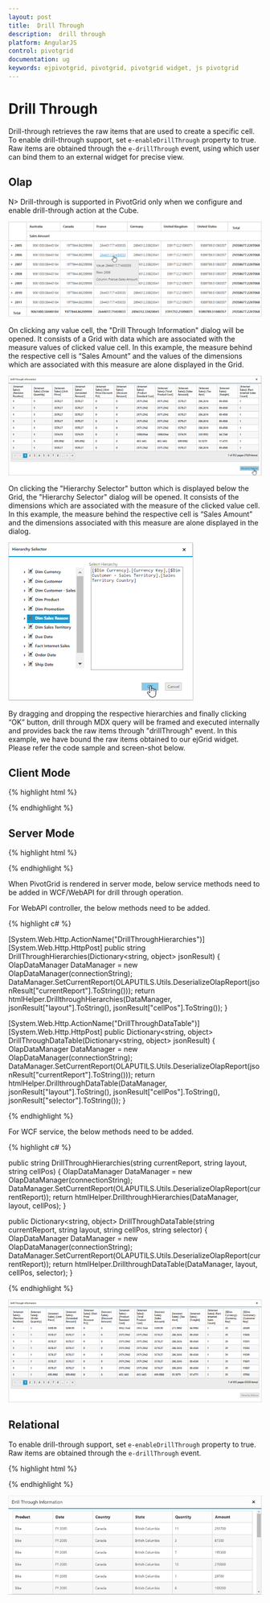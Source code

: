 ```yaml
---
layout: post
title:  Drill Through
description:  drill through
platform: AngularJS
control: pivotgrid
documentation: ug
keywords: ejpivotgrid, pivotgrid, pivotgrid widget, js pivotgrid 
---
```


# Drill Through

Drill-through retrieves the raw items that are used to create a specific cell. To enable drill-through support, set `e-enableDrillThrough` property to true. Raw items are obtained through the `e-drillThrough` event, using which user can bind them to an external widget for precise view. 

## Olap

N> Drill-through is supported in PivotGrid only when we configure and enable drill-through action at the Cube. 

![](DrillThrough_images/pivotgrid.png)

On clicking any value cell, the "Drill Through Information" dialog will be opened.  It consists of a Grid with data which are associated with the measure values of clicked value cell. In this example, the measure behind the respective cell is “Sales Amount” and the values of the dimensions which are associated with this measure are alone displayed in the Grid. 

![](DrillThrough_images/DrillThroughData.png)

On clicking the "Hierarchy Selector" button which is displayed below the Grid, the "Hierarchy Selector" dialog will be opened. It consists of the dimensions which are associated with the measure of the clicked value cell. In this example, the measure behind the respective cell is “Sales Amount” and the dimensions associated with this measure are alone displayed in the dialog.   

![](DrillThrough_images/hierarchy_selector.png)

By dragging and dropping the respective hierarchies and finally clicking “OK” button, drill through MDX query will be framed and executed internally and provides back the raw items through "drillThrough" event. In this example, we have bound the raw items obtained to our ejGrid widget. Please refer the code sample and screen-shot below.

## Client Mode

{% highlight html %}

<div ng-controller="PivotGridCtrl">
    <div id="PivotGrid1" ej-pivotgrid e-datasource="datasource" e-enableDrillThrough="true" e-drillThrough="drilledData" />
</div>
<script>
    angular.module("PivotGridApp",["ejangular"]).controller('PivotGridCtrl', function ($scope) {
        $scope.dataSource = {
            ///...
        };
        $scope.datasource = $scope.dataSource;
        $scope.drilledData = function (args) {
            $(".e-dialog, .e-clientDialog, .e-tableDlg").remove();
            gridData = JSON.parse(args.data);
            var dialogContent = ej.buildTag("div#" + this._id + "_tableDlg.e-tableDlg", $("<div id=\"Grid1\"></div>"))[0].outerHTML;
            var dialogFooter = ej.buildTag("div", ej.buildTag("button#btnOK.e-dialogBtnOK", "Hierarchy Selector")[0].outerHTML, { "float": "right", "margin": "-5px 0 6px" })[0].outerHTML
            ejDialog = ej.buildTag("div#clientDialog.e-clientDialog", dialogContent + dialogFooter, { "opacity": "1" }).attr("title", "Drill Through Information")[0].outerHTML;
            $(ejDialog).appendTo("#" + this._id);
            $("#btnOK").ejButton().css({ margin: "30px 0 20px 0" });
            $("#Grid1").ejGrid({
                dataSource: gridData,
                allowPaging: true,
                allowTextWrap: true,
                pageSettings: { pageSize: 8 }
            });
            this.element.find(".e-clientDialog").ejDialog({ width: "70%", content: "#" + this._id, enableResize: false, close: ej.proxy(ej.Pivot.closePreventPanel, this) });
            var pivotGrid = $("#" + this._id).data("ejPivotGrid");
            $("#btnOK").click(function () {
                ej.Pivot.createHierarchySelector(pivotGrid);
            });
        };
    })
</script>

{% endhighlight %}

## Server Mode

{% highlight html %}

<div ng-controller="PivotGridCtrl">
    <div id="PivotGrid1" ej-pivotgrid e-url="url" e-enableDrillThrough="true" e-drillThrough="drilledData" />
</div>
<script>
    angular.module("PivotGridApp",["ejangular"]).controller('PivotGridCtrl', function ($scope) {
        $scope.url = "/Olap";
        $scope.drilledData = function (args) {
            $(".e-dialog, .e-clientDialog, .e-tableDlg").remove();
            gridData = JSON.parse(args.data.d[1].Value);
            var dialogContent = ej.buildTag("div#" + this._id + "_tableDlg.e-tableDlg", $("<div id=\"Grid1\"></div>"))[0].outerHTML;
            var dialogFooter = ej.buildTag("div", ej.buildTag("button#btnOK.e-dialogBtnOK", "Hierarchy Selector")[0].outerHTML, { "float": "right", "margin": "-5px 0 6px" })[0].outerHTML
            ejDialog = ej.buildTag("div#clientDialog.e-clientDialog", dialogContent + dialogFooter, { "opacity": "1" }).attr("title", "Drill Through Information")[0].outerHTML;
            $(ejDialog).appendTo("#" + this._id);
            $("#btnOK").ejButton().css({ margin: "30px 0 20px 0" });
            $("#Grid1").ejGrid({
                dataSource: gridData,
                allowPaging: true,
                allowTextWrap: true,
                pageSettings: { pageSize: 8 }
            });
            this.element.find(".e-clientDialog").ejDialog({ width: "70%", content: "#" + this._id, enableResize: false, close: ej.proxy(ej.Pivot.closePreventPanel, this) });
            var pivotGrid = this;
            $("#btnOK").click(function () {
                $(".e-dialog, .e-clientDialog, .e-tableDlg").remove();
                if (pivotGrid.model.operationalMode == ej.PivotGrid.OperationalMode.ServerMode) {
                    pivotGrid._waitingPopup.show()
                    pivotGrid.doAjaxPost("POST", pivotGrid.model.url + "/" + pivotGrid.model.serviceMethodSettings.drillThroughHierarchies, JSON.stringify({ "currentReport": JSON.parse(pivotGrid.getOlapReport()).Report, "layout": pivotGrid.model.layout, "cellPos": "", "customObject": JSON.stringify(pivotGrid.model.customObject) }), function (args) {
                        ej.Pivot.createHierarchySelector(pivotGrid, args);
                    })
                }
            });
        };
    })
</script>

{% endhighlight %}

When PivotGrid is rendered in server mode, below service methods need to be added in WCF/WebAPI for drill through operation.

For WebAPI controller, the below methods need to be added.

{% highlight c# %}

[System.Web.Http.ActionName("DrillThroughHierarchies")]
[System.Web.Http.HttpPost]
public string DrillThroughHierarchies(Dictionary<string, object> jsonResult)
{
    OlapDataManager DataManager = new OlapDataManager(connectionString);              
    DataManager.SetCurrentReport(OLAPUTILS.Utils.DeserializeOlapReport(jsonResult["currentReport"].ToString()));
    return htmlHelper.DrillthroughHierarchies(DataManager, jsonResult["layout"].ToString(), jsonResult["cellPos"].ToString());
}

[System.Web.Http.ActionName("DrillThroughDataTable")]
[System.Web.Http.HttpPost]
public Dictionary<string, object> DrillThroughDataTable(Dictionary<string, object> jsonResult)
{
    OlapDataManager DataManager = new OlapDataManager(connectionString);
    DataManager.SetCurrentReport(OLAPUTILS.Utils.DeserializeOlapReport(jsonResult["currentReport"].ToString()));
    return htmlHelper.DrillthroughDataTable(DataManager, jsonResult["layout"].ToString(), jsonResult["cellPos"].ToString(), jsonResult["selector"].ToString());
}  

{% endhighlight %}

For WCF service, the below methods need to be added. 

{% highlight c# %}

public string DrillThroughHierarchies(string currentReport, string layout, string cellPos)
{
    OlapDataManager DataManager = new OlapDataManager(connectionString);
    DataManager.SetCurrentReport(OLAPUTILS.Utils.DeserializeOlapReport(currentReport));
    return htmlHelper.DrillthroughHierarchies(DataManager, layout, cellPos);
}

public Dictionary<string, object> DrillThroughDataTable(string currentReport, string layout, string cellPos, string selector)
{
    OlapDataManager DataManager = new OlapDataManager(connectionString);
    DataManager.SetCurrentReport(OLAPUTILS.Utils.DeserializeOlapReport(currentReport));
    return htmlHelper.DrillthroughDataTable(DataManager, layout, cellPos, selector);
}

{% endhighlight %}

![](DrillThrough_images/drill_data.png)

## Relational

To enable drill-through support, set `e-enableDrillThrough` property to true. Raw items are obtained through the `e-drillThrough` event.

{% highlight html %}

<div ng-controller="PivotGridCtrl">
    <div id="PivotGrid1" ej-pivotgrid e-url="url" e-enableDrillThrough="true" e-drillThrough="drilledData" />
</div>
<script>
    angular.module("PivotGridApp",["ejangular"]).controller('PivotGridCtrl', function ($scope) {
        $scope.url = "/Olap";
        $scope.drilledData = function (args) {
            gridData = args.selectedData;
            var dialogContent = ej.buildTag("div#Grid1", {height:"50px"})[0].outerHTML;
            ejDialog = ej.buildTag("div#clientDialog.e-clientDialog", dialogContent, { "opacity": "1" }).attr("title", "Drill Through Information")[0].outerHTML;
            $(ejDialog).appendTo("#" + this._id);
            this.element.find(".e-clientDialog").ejDialog({ width: "70%", height: "100%", content: "#" + this._id, enableResize: false, close: ej.proxy(ej.Pivot.closePreventPanel, this) });
            $("#Grid1").ejGrid({
            dataSource: gridData
        });
    }
})
</script>

{% endhighlight %}

![](DrillThrough_images/DrillThroughRelational.png)